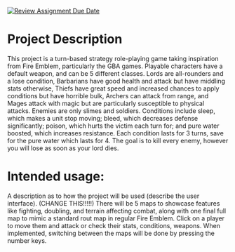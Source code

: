 [![Review Assignment Due Date](https://classroom.github.com/assets/deadline-readme-button-22041afd0340ce965d47ae6ef1cefeee28c7c493a6346c4f15d667ab976d596c.svg)](https://classroom.github.com/a/YxXKqIeT)
# Project Description

This project is a turn-based strategy role-playing game taking inspiration from Fire Emblem, particularly the GBA games. Playable characters have a default weapon, and can be 5 different classes. Lords are all-rounders and a lose condition, Barbarians have good health and attack but have middling stats otherwise, Thiefs have great speed and increased chances to apply conditions but have horrible bulk, Archers can attack from range, and Mages attack with magic but are particularly susceptible to physical attacks. Enemies are only slimes and soldiers. Conditions include sleep, which makes a unit stop moving; bleed, which decreases defense significantly; poison, which hurts the victim each turn for; and pure water boosted, which increases resistance. Each condition lasts for 3 turns, save for the pure water which lasts for 4. The goal is to kill every enemy, however you will lose as soon as your lord dies.

# Intended usage:

A description as to how the project will be used (describe the user interface). (CHANGE THIS!!!!!)
There will be 5 maps to showcase features like fighting, doubling, and terrain affecting combat, along with one final full map to mimic a standard rout map in regular Fire Emblem. Click on a player to move them and attack or check their stats, conditions, weapons. When implemented, switching between the maps will be done by pressing the number keys.
